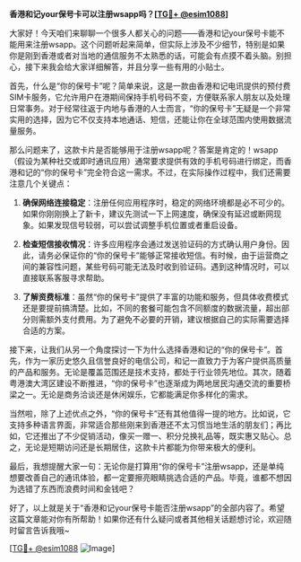 **香港和记your保号卡可以注册wsapp吗？[[TG💪+ @esim1088](https://t.me/s/esim1088)]**

大家好！今天咱们来聊聊一个很多人都关心的问题——香港和记your保号卡能不能用来注册wsapp。这个问题听起来简单，但实际上涉及不少细节，特别是如果你是刚到香港或者对当地的通信服务不太熟悉的话，可能会有点摸不着头脑。别担心，接下来我会给大家详细解答，并且分享一些有用的小贴士。

首先，什么是“你的保号卡”呢？简单来说，这是一款由香港和记电讯提供的预付费SIM卡服务，它允许用户在港期间保持手机号码不变，方便联系家人朋友以及处理日常事务。对于经常往返于内地与香港的人士而言，“你的保号卡”无疑是一个非常实用的选择，因为它不仅支持本地通话、短信，还能让你在全球范围内使用数据流量服务。

那么问题来了，这款卡片是否能够用于注册wsapp呢？答案是肯定的！wsapp（假设为某种社交或即时通讯应用）通常要求提供有效的手机号码进行绑定，而香港和记的“你的保号卡”完全符合这一需求。不过，在实际操作过程中，我们还需要注意几个关键点：

1. **确保网络连接稳定**：注册任何应用程序时，稳定的网络环境都是必不可少的。如果你刚刚换上了新卡，建议先测试一下上网速度，确保没有延迟或断网现象。如果发现信号较弱，可以尝试调整手机位置或者重启设备。

2. **检查短信接收情况**：许多应用程序会通过发送验证码的方式确认用户身份。因此，请务必保证你的“你的保号卡”能够正常接收短信。有时候，由于运营商之间的兼容性问题，某些号码可能无法及时收到验证码。遇到这种情况时，可以直接联系客服寻求帮助。

3. **了解资费标准**：虽然“你的保号卡”提供了丰富的功能和服务，但具体收费模式还是要提前搞清楚。比如，不同的套餐可能包含不同额度的数据流量，超出部分则需额外支付费用。为了避免不必要的开销，建议根据自己的实际需要选择合适的方案。

接下来，让我们从另一个角度探讨一下为什么选择香港和记的“你的保号卡”。首先，作为一家历史悠久且信誉良好的电信公司，和记一直致力于为客户提供高质量的产品和服务。无论是覆盖范围还是技术支持，都处于行业领先地位。其次，随着粤港澳大湾区建设不断推进，“你的保号卡”也逐渐成为两地居民沟通交流的重要桥梁之一。无论是商务洽谈还是休闲娱乐，它都能满足你多样化的需求。

当然啦，除了上述优点之外，“你的保号卡”还有其他值得一提的地方。比如说，它支持多种语言界面，非常适合那些刚来到香港还不太习惯当地生活的朋友们；再比如，它还推出了不少促销活动，像买一赠一、积分兑换礼品等，既实惠又贴心。总之，无论是短期访问还是长期居住，这款卡片都能为你带来极大的便利。

最后，我想提醒大家一句：无论你是打算用“你的保号卡”注册wsapp，还是单纯想要改善自己的通讯体验，都一定要擦亮眼睛挑选合适的产品。毕竟，谁都不想因为选错了东西而浪费时间和金钱吧？

好了，以上就是关于“香港和记your保号卡能否注册wsapp”的全部内容了。希望这篇文章能对你有所帮助！如果你还有什么疑问或者其他相关话题想讨论，欢迎随时留言告诉我哦~

[[TG💪+ @esim1088](https://t.me/s/esim1088) ![Image](https://i.postimg.cc/4NQfJmqS/Snipaste-2025-05-13-00-14-12.png)]